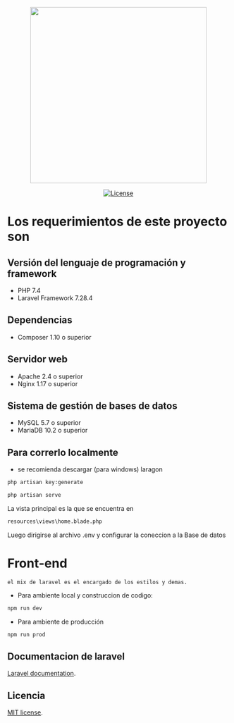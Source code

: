 <p align="center"><a href="https://laravel.com" target="_blank"><img src="https://raw.githubusercontent.com/laravel/art/master/logo-lockup/5%20SVG/2%20CMYK/1%20Full%20Color/laravel-logolockup-cmyk-red.svg" width="400"></a></p>

<p align="center">
<a href="https://packagist.org/packages/laravel/framework"><img src="https://poser.pugx.org/laravel/framework/license.svg" alt="License"></a>
</p>

# Los requerimientos de este proyecto son 

## Versión del lenguaje de programación y framework
- PHP 7.4
- Laravel Framework 7.28.4

## Dependencias
- Composer 1.10 o superior

## Servidor web
- Apache 2.4 o superior
- Nginx 1.17 o superior

## Sistema de gestión de bases de datos
- MySQL 5.7 o superior
- MariaDB 10.2 o superior

## Para correrlo localmente
- se recomienda descargar (para windows) laragon

```bash
php artisan key:generate
```

```bash
php artisan serve
```

La vista principal es la que se encuentra en 

```bash
resources\views\home.blade.php
```

Luego dirigirse al archivo .env y configurar la coneccion a la Base de datos



# Front-end
    el mix de laravel es el encargado de los estilos y demas.

- Para ambiente local y construccion de codigo:
```bash
npm run dev
```
- Para ambiente de producción
```bash
npm run prod
```

## Documentacion de laravel

[Laravel documentation](https://laravel.com/docs/contributions).

## Licencia

[MIT license](https://opensource.org/licenses/MIT).
